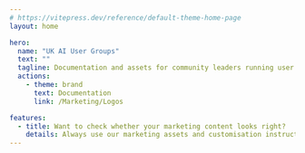```yaml
---
# https://vitepress.dev/reference/default-theme-home-page
layout: home

hero:
  name: "UK AI User Groups"
  text: ""
  tagline: Documentation and assets for community leaders running user groups as part of UK AI User Groups
  actions:
    - theme: brand
      text: Documentation
      link: /Marketing/Logos

features:
  - title: Want to check whether your marketing content looks right?
    details: Always use our marketing assets and customisation instructions as a starting point when promoting your community. Also check out our branding guidelines.
---
```


